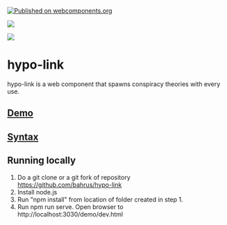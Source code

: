 [![Published on webcomponents.org](https://img.shields.io/badge/webcomponents.org-published-blue.svg)](https://www.webcomponents.org/element/hypo-link)

<a href="https://nodei.co/npm/hypo-link/"><img src="https://nodei.co/npm/hypo-link.png"></a>

<img src="https://badgen.net/bundlephobia/minzip/hypo-link">

# hypo-link

hypo-link is a web component that spawns conspiracy theories with every use.

## [Demo](https://jsfiddle.net/bahrus/faLyekgz/2/)


<!--
```
<custom-element-demo>
<template>
    <hypo-link>
            Mueller filed an indictment just as the President left for G-20.In  July he indicted the Russians 
            who will never come here just before he left for Helsinki.Either could have been done earlier or later. 
            Out of control!Supervision please?
    </hypo-link>
    <style>
        hypo-link{
            display: block;
            width: 480px;
        }
    </style>
    <script type="module" src="https://unpkg.com/hypo-link@0.0.21/hypo-link.js?module"></script>
</template>
</custom-element-demo>
```
-->


## [Syntax](https://bahrus.github.io/api-viewer/index.html?npmPackage=hypo-link&jsPath=hypo-link-example-0.js&jsonPath=custom-elements.json)



## Running locally

1.  Do a git clone or a git fork of repository https://github.com/bahrus/hypo-link
2.  Install node.js
3.  Run "npm install" from location of folder created in step 1.
4.  Run npm run serve.  Open browser to http://localhost:3030/demo/dev.html
